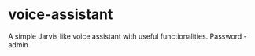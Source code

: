 # voice-assistant
A simple Jarvis like voice assistant with useful functionalities.
Password - admin

